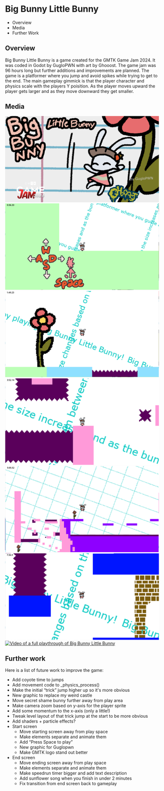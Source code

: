 # Big Bunny Little Bunny

- Overview
- Media
- Further Work

## Overview

Big Bunny Little Bunny is a game created for the GMTK Game Jam 2024. It was coded in Godot by GugloPWN with art by Ghooost. The game jam was 96 hours long but further additions and improvements are planned. The game is a platformer where you jump and avoid spikes while trying to get to the end. The main gameplay gimmick is that the player character and physics scale with the players Y poisition. As the player moves upward the player gets larger and as they move downward they get smaller.

## Media
![Screenshot of Title screen.](screenshots/bblb_1.png)
![Screenshot of the starting position with controls explanation.](screenshots/bblb_2.png)
![Screenshot of the first checkpoint.](screenshots/bblb_3.png)
![Screenshot of a pink area surrounded by spikes.](screenshots/bblb_4.png)
![Screenshot of the third checkpoint with everything zoomed way out.](screenshots/bblb_5.png)
![Screenshot near the end of the game, this is a hint for how to access a secret area.](screenshots/bblb_6.png)
[![Video of a full playthrough of Big Bunny Little Bunny](https://img.youtube.com/vi/YOUTUBE_VIDEO_ID_HERE/0.jpg)](https://www.youtube.com/watch?v=k0TjlhODT3E)

## Further work

Here is a list of future work to improve the game:

- Add coyote time to jumps
- Add movement code to _physics_process()
- Make the initial “trick” jump higher up so it's more obvious
- New graphic to replace my weird castle 
- Move secret shame bunny further away from play area
- Make camera zoom based on y-axis for the player sprite
- Add some momentum to the x-axis (only a little!)
- Tweak level layout of that trick jump at the start to be more obvious 
- Add shaders + particle effects?
- Start screen 
	- Move starting screen away from play space 
	- Make elements separate and animate them
	- Add “Press Space to play”
	- New graphic for Guglopwn 
	- Make GMTK logo stand out better
- End screen 
	- Move ending screen away from play space
	- Make elements separate and animate them 
	- Make speedrun timer bigger and add text description 
	- Add sunflower song when you finish in under 2 minutes 
	- Fix transition from end screen back to gameplay 

